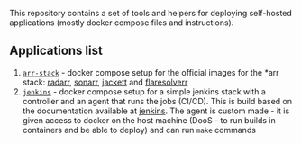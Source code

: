 This repository contains a set of tools and helpers for deploying self-hosted applications (mostly docker compose files and instructions).

## Applications list
1. [`arr-stack`](arr-stack) - docker compose setup for the official images for the *arr stack: [radarr](https://github.com/Radarr/Radarr), [sonarr](https://github.com/Sonarr/Sonarr), [jackett](https://github.com/Jackett/Jackett) and [flaresolverr](https://github.com/FlareSolverr/FlareSolverr)
2. [`jenkins`](jenkins) - docker compose setup for a simple jenkins stack with a controller and an agent that runs the jobs (CI/CD). This is build based on the documentation available at [jenkins](https://github.com/jenkinsci/docker/blob/master/README.md). The agent is custom made - it is given access to docker on the host machine (DooS - to run builds in containers and be able to deploy) and can run `make` commands